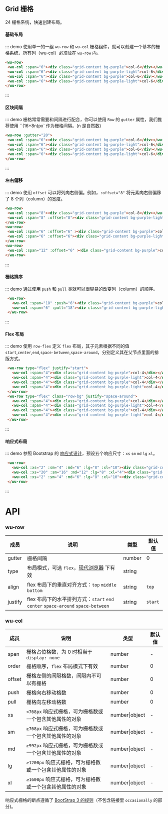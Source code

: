 ## Grid 栅格

24 栅格系统，快速创建布局。

 #### 基础布局

 ::: demo 使用单一的一组 `wu-row` 和 `wu-col` 栅格组件，就可以创建一个基本的栅格系统，所有列（wu-col）必须放在 `wu-row` 内。

 ```html
<wu-row>
  <wu-col :span="6"><div class="grid-content bg-purple">col-6</div></wu-col>
  <wu-col :span="6"><div class="grid-content bg-purple-light">col-6</div></wu-col>
  <wu-col :span="6"><div class="grid-content bg-purple">col-6</div></wu-col>
  <wu-col :span="6"><div class="grid-content bg-purple-light">col-6</div></wu-col>
</wu-row>
 ```
 :::


 #### 区块间隔

 ::: demo 栅格常常需要和间隔进行配合，你可以使用 `Row` 的 `gutter` 属性，我们推荐使用 ``(16+8n)px` 作为栅格间隔。(n 是自然数)

 ```html
<wu-row :gutter="20">
  <wu-col :span="6"><div class="grid-content bg-purple">col-6</div></wu-col>
  <wu-col :span="6"><div class="grid-content bg-purple-light">col-6</div></wu-col>
  <wu-col :span="6"><div class="grid-content bg-purple">col-6</div></wu-col>
  <wu-col :span="6"><div class="grid-content bg-purple-light">col-6</div></wu-col>
</wu-row>
 ```
 :::

 #### 左右偏移

 ::: demo 使用 `offset` 可以将列向右侧偏。例如，`:offset="8"` 将元素向右侧偏移了 8 个列（column）的宽度。

 ```html
<wu-row>
  <wu-col :span="8"><div class="grid-content bg-purple">col-8</div></wu-col>
  <wu-col :span="8" :offset="8"><div class="grid-content bg-purple-light">col-8</div></wu-col>
</wu-row>
<wu-row>
  <wu-col :span="6" :offset="6" ><div class="grid-content bg-purple">col-6 col-offset-6</div></wu-col>
  <wu-col :span="6" :offset="6"><div class="grid-content bg-purple-light">col-6 col-offset-6</div></wu-col>
</wu-row>
<wu-row>
  <wu-col :span="12" :offset="6" ><div class="grid-content bg-purple">col-12 col-offset-6</div></wu-col>
</wu-row>
 ```
 :::

#### 栅格排序

::: demo 通过使用 `push` 和 `pull` 类就可以很容易的改变列（column）的顺序。

```html
 <wu-row>
   <wu-col :span="18" :push="6"><div class="grid-content bg-purple">col-18 col-push-6</div></wu-col>
   <wu-col :span="6" :pull="18"><div class="grid-content bg-purple-light">col-6 col-pull-18</div></wu-col>
 </wu-row>
```
:::

#### Flex 布局

::: demo 使用 `row-flex` 定义 `flex` 布局，其子元素根据不同的值 `start`,`center`,`end`,`space-between`,`space-around`，分别定义其在父节点里面的排版方式。

```html
 <wu-row type="flex" justify="start">
   <wu-col :span="4"><div class="grid-content bg-purple">col-4</div></wu-col>
   <wu-col :span="4"><div class="grid-content bg-purple-light">col-4</div></wu-col>
   <wu-col :span="4"><div class="grid-content bg-purple">col-4</div></wu-col>
   <wu-col :span="4"><div class="grid-content bg-purple-light">col-4</div></wu-col>
 </wu-row>
 <wu-row type="flex" class="row-bg" justify="space-around">
   <wu-col :span="4"><div class="grid-content bg-purple">col-4</div></wu-col>
   <wu-col :span="4"><div class="grid-content bg-purple-light">col-4</div></wu-col>
   <wu-col :span="4"><div class="grid-content bg-purple">col-4</div></wu-col>
   <wu-col :span="4"><div class="grid-content bg-purple-light">col-4</div></wu-col>
 </wu-row>

```
:::

#### 响应式布局

::: demo 参照 Bootstrap 的 [响应式设计](http://getbootstrap.com/css/#grid-media-queries)，预设五个响应尺寸：`xs` `sm` `md` `lg` `xl`。

```html
 <wu-row>
   <wu-col :xs="2" :sm="4" :md="6" :lg="8" :xl="10"><div class="grid-content bg-purple">col</div></wu-col>
   <wu-col :xs="20" :sm="16" :md="12" :lg="8" :xl="4"><div class="grid-content bg-purple-light">col</div></wu-col>
   <wu-col :xs="2" :sm="4" :md="6" :lg="8" :xl="10"><div class="grid-content bg-purple">col</div></wu-col>
 </wu-row>
```
:::

<style scoped>
  .wu-row {
    margin-bottom: 20px;
    &:last-child {
      margin-bottom: 0;
    }
  }
  .bg-purple-dark {
    background: rgba(0,160,233,.7);
  }
  .bg-purple {
    background: #00a0e9;
  }
  .bg-purple-light {
    background: rgba(0,160,233,.7);
  }
  .grid-content {
    height: 36px;
    line-height: 36px;
    text-align:center;
    color:#fff;
  }
  .row-bg {
    padding: 10px 0;
    background-color: #f9fafc;
  }
</style>

# API

### wu-row

| 成员       | 说明             | 类型               | 默认值       |
|-----------|-----------------|--------------------|-------------|
| gutter    | 栅格间隔   | number | 0        |
| type      | 布局模式，可选 `flex`，[现代浏览器](http://caniuse.com/#search=flex) 下有效 | string |         |
| align     | flex 布局下的垂直对齐方式：`top` `middle` `bottom`  | string | `top`      |
| justify   | flex 布局下的水平排列方式：`start` `end` `center` `space-around` `space-between`   | string | `start`        |

### wu-col

| 成员      | 说明             | 类型               | 默认值       |
|----------|-----------------|--------------------|-------------|
| span     | 栅格占位格数，为 0 时相当于 `display: none`   | number | -        |
| order    | 栅格顺序，`flex` 布局模式下有效   | number | 0        |
| offset   | 栅格左侧的间隔格数，间隔内不可以有栅格  | number | 0        |
| push     | 栅格向右移动格数   | number | 0        |
| pull     | 栅格向左移动格数   | number | 0        |
| xs       | `<768px` 响应式栅格，可为栅格数或一个包含其他属性的对象 | number\|object | - |
| sm       | `≥768px` 响应式栅格，可为栅格数或一个包含其他属性的对象 | number\|object | - |
| md       | `≥992px` 响应式栅格，可为栅格数或一个包含其他属性的对象 | number\|object | - |
| lg       | `≥1200px` 响应式栅格，可为栅格数或一个包含其他属性的对象 | number\|object | - |
| xl       | `≥1600px` 响应式栅格，可为栅格数或一个包含其他属性的对象 | number\|object | - |

响应式栅格的断点遵循了 [BootStrap 3 的规则](https://getbootstrap.com/docs/3.3/css/#responsive-utilities-classes)（不包含链接里 `occasionally` 的部分)。